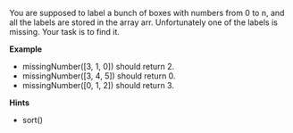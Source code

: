 You are supposed to label a bunch of boxes with numbers from 0 to n, and all the labels are stored in the array arr. Unfortunately one of the labels is missing. Your task is to find it.

**Example**

- missingNumber([3, 1, 0]) should return 2.
- missingNumber([3, 4, 5]) should return 0.
- missingNumber([0, 1, 2]) should return 3.

**Hints**

- sort()

